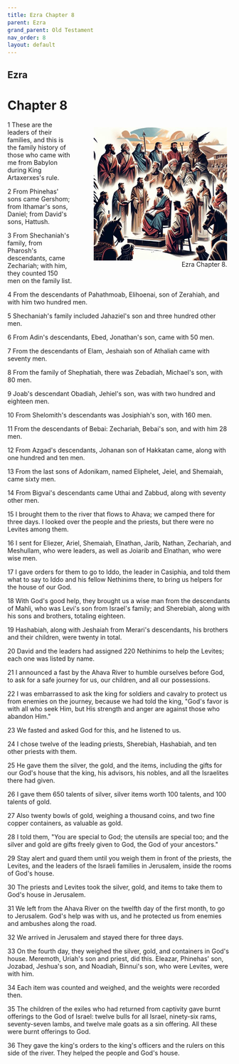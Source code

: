 ```yaml
---
title: Ezra Chapter 8
parent: Ezra
grand_parent: Old Testament
nav_order: 8
layout: default
---
```


## Ezra

# Chapter 8

<figure style="float: right; margin-right: 10px;">
    <img src="/assets/Image/Ezra/500/8.jpg" alt="Ezra Chapter 8" style="width: 300px; height: 300px; float: right;padding-left: 10px;"/>
    <figcaption style="clear: both;text-align: right;">Ezra Chapter 8.</figcaption>
</figure>
1 These are the leaders of their families, and this is the family history of those who came with me from Babylon during King Artaxerxes's rule.

2 From Phinehas' sons came Gershom; from Ithamar's sons, Daniel; from David's sons, Hattush.

3 From Shechaniah's family, from Pharosh's descendants, came Zechariah; with him, they counted 150 men on the family list.

4 From the descendants of Pahathmoab, Elihoenai, son of Zerahiah, and with him two hundred men.

5 Shechaniah's family included Jahaziel's son and three hundred other men.

6 From Adin's descendants, Ebed, Jonathan's son, came with 50 men.

7 From the descendants of Elam, Jeshaiah son of Athaliah came with seventy men.

8 From the family of Shephatiah, there was Zebadiah, Michael's son, with 80 men.

9 Joab's descendant Obadiah, Jehiel's son, was with two hundred and eighteen men.

10 From Shelomith's descendants was Josiphiah's son, with 160 men.

11 From the descendants of Bebai: Zechariah, Bebai's son, and with him 28 men.

12 From Azgad's descendants, Johanan son of Hakkatan came, along with one hundred and ten men.

13 From the last sons of Adonikam, named Eliphelet, Jeiel, and Shemaiah, came sixty men.

14 From Bigvai's descendants came Uthai and Zabbud, along with seventy other men.

15 I brought them to the river that flows to Ahava; we camped there for three days. I looked over the people and the priests, but there were no Levites among them.

16 I sent for Eliezer, Ariel, Shemaiah, Elnathan, Jarib, Nathan, Zechariah, and Meshullam, who were leaders, as well as Joiarib and Elnathan, who were wise men.

17 I gave orders for them to go to Iddo, the leader in Casiphia, and told them what to say to Iddo and his fellow Nethinims there, to bring us helpers for the house of our God.

18 With God's good help, they brought us a wise man from the descendants of Mahli, who was Levi's son from Israel's family; and Sherebiah, along with his sons and brothers, totaling eighteen.

19 Hashabiah, along with Jeshaiah from Merari's descendants, his brothers and their children, were twenty in total.

20 David and the leaders had assigned 220 Nethinims to help the Levites; each one was listed by name.

21 I announced a fast by the Ahava River to humble ourselves before God, to ask for a safe journey for us, our children, and all our possessions.

22 I was embarrassed to ask the king for soldiers and cavalry to protect us from enemies on the journey, because we had told the king, "God's favor is with all who seek Him, but His strength and anger are against those who abandon Him."

23 We fasted and asked God for this, and he listened to us.

24 I chose twelve of the leading priests, Sherebiah, Hashabiah, and ten other priests with them.

25 He gave them the silver, the gold, and the items, including the gifts for our God's house that the king, his advisors, his nobles, and all the Israelites there had given.

26 I gave them 650 talents of silver, silver items worth 100 talents, and 100 talents of gold.

27 Also twenty bowls of gold, weighing a thousand coins, and two fine copper containers, as valuable as gold.

28 I told them, "You are special to God; the utensils are special too; and the silver and gold are gifts freely given to God, the God of your ancestors."

29 Stay alert and guard them until you weigh them in front of the priests, the Levites, and the leaders of the Israeli families in Jerusalem, inside the rooms of God's house.

30 The priests and Levites took the silver, gold, and items to take them to God's house in Jerusalem.

31 We left from the Ahava River on the twelfth day of the first month, to go to Jerusalem. God's help was with us, and he protected us from enemies and ambushes along the road.

32 We arrived in Jerusalem and stayed there for three days.

33 On the fourth day, they weighed the silver, gold, and containers in God's house. Meremoth, Uriah's son and priest, did this. Eleazar, Phinehas' son, Jozabad, Jeshua's son, and Noadiah, Binnui's son, who were Levites, were with him.

34 Each item was counted and weighed, and the weights were recorded then.

35 The children of the exiles who had returned from captivity gave burnt offerings to the God of Israel: twelve bulls for all Israel, ninety-six rams, seventy-seven lambs, and twelve male goats as a sin offering. All these were burnt offerings to God.

36 They gave the king's orders to the king's officers and the rulers on this side of the river. They helped the people and God's house.


